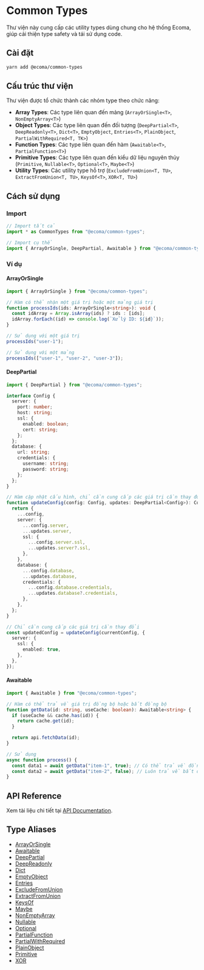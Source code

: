 # Common Types

Thư viện này cung cấp các utility types dùng chung cho hệ thống Ecoma, giúp cải thiện type safety và tái sử dụng code.

## Cài đặt

```bash
yarn add @ecoma/common-types
```

## Cấu trúc thư viện

Thư viện được tổ chức thành các nhóm type theo chức năng:

- **Array Types**: Các type liên quan đến mảng (`ArrayOrSingle<T>`, `NonEmptyArray<T>`)
- **Object Types**: Các type liên quan đến đối tượng (`DeepPartial<T>`, `DeepReadonly<T>`, `Dict<T>`, `EmptyObject`, `Entries<T>`, `PlainObject`, `PartialWithRequired<T, TK>`)
- **Function Types**: Các type liên quan đến hàm (`Awaitable<T>`, `PartialFunction<T>`)
- **Primitive Types**: Các type liên quan đến kiểu dữ liệu nguyên thủy (`Primitive`, `Nullable<T>`, `Optional<T>`, `Maybe<T>`)
- **Utility Types**: Các utility type hỗ trợ (`ExcludeFromUnion<T, TU>`, `ExtractFromUnion<T, TU>`, `KeysOf<T>`, `XOR<T, TU>`)

## Cách sử dụng

### Import

```typescript
// Import tất cả
import * as CommonTypes from "@ecoma/common-types";

// Import cụ thể
import { ArrayOrSingle, DeepPartial, Awaitable } from "@ecoma/common-types";
```

### Ví dụ

#### ArrayOrSingle

```typescript
import { ArrayOrSingle } from "@ecoma/common-types";

// Hàm có thể nhận một giá trị hoặc một mảng giá trị
function processIds(ids: ArrayOrSingle<string>): void {
  const idArray = Array.isArray(ids) ? ids : [ids];
  idArray.forEach((id) => console.log(`Xử lý ID: ${id}`));
}

// Sử dụng với một giá trị
processIds("user-1");

// Sử dụng với một mảng
processIds(["user-1", "user-2", "user-3"]);
```

#### DeepPartial

```typescript
import { DeepPartial } from "@ecoma/common-types";

interface Config {
  server: {
    port: number;
    host: string;
    ssl: {
      enabled: boolean;
      cert: string;
    };
  };
  database: {
    url: string;
    credentials: {
      username: string;
      password: string;
    };
  };
}

// Hàm cập nhật cấu hình, chỉ cần cung cấp các giá trị cần thay đổi
function updateConfig(config: Config, updates: DeepPartial<Config>): Config {
  return {
    ...config,
    server: {
      ...config.server,
      ...updates.server,
      ssl: {
        ...config.server.ssl,
        ...updates.server?.ssl,
      },
    },
    database: {
      ...config.database,
      ...updates.database,
      credentials: {
        ...config.database.credentials,
        ...updates.database?.credentials,
      },
    },
  };
}

// Chỉ cần cung cấp các giá trị cần thay đổi
const updatedConfig = updateConfig(currentConfig, {
  server: {
    ssl: {
      enabled: true,
    },
  },
});
```

#### Awaitable

```typescript
import { Awaitable } from "@ecoma/common-types";

// Hàm có thể trả về giá trị đồng bộ hoặc bất đồng bộ
function getData(id: string, useCache: boolean): Awaitable<string> {
  if (useCache && cache.has(id)) {
    return cache.get(id);
  }

  return api.fetchData(id);
}

// Sử dụng
async function process() {
  const data1 = await getData("item-1", true); // Có thể trả về đồng bộ
  const data2 = await getData("item-2", false); // Luôn trả về bất đồng bộ
}
```

## API Reference

Xem tài liệu chi tiết tại [API Documentation](../docs/libraries/common-types/common-types.md).

## Type Aliases

- [ArrayOrSingle](/libraries/common-types/TypeAlias.ArrayOrSingle.md)
- [Awaitable](/libraries/common-types/TypeAlias.Awaitable.md)
- [DeepPartial](/libraries/common-types/TypeAlias.DeepPartial.md)
- [DeepReadonly](/libraries/common-types/TypeAlias.DeepReadonly.md)
- [Dict](/libraries/common-types/TypeAlias.Dict.md)
- [EmptyObject](/libraries/common-types/TypeAlias.EmptyObject.md)
- [Entries](/libraries/common-types/TypeAlias.Entries.md)
- [ExcludeFromUnion](/libraries/common-types/TypeAlias.ExcludeFromUnion.md)
- [ExtractFromUnion](/libraries/common-types/TypeAlias.ExtractFromUnion.md)
- [KeysOf](/libraries/common-types/TypeAlias.KeysOf.md)
- [Maybe](/libraries/common-types/TypeAlias.Maybe.md)
- [NonEmptyArray](/libraries/common-types/TypeAlias.NonEmptyArray.md)
- [Nullable](/libraries/common-types/TypeAlias.Nullable.md)
- [Optional](/libraries/common-types/TypeAlias.Optional.md)
- [PartialFunction](/libraries/common-types/TypeAlias.PartialFunction.md)
- [PartialWithRequired](/libraries/common-types/TypeAlias.PartialWithRequired.md)
- [PlainObject](/libraries/common-types/TypeAlias.PlainObject.md)
- [Primitive](/libraries/common-types/TypeAlias.Primitive.md)
- [XOR](/libraries/common-types/TypeAlias.XOR.md)
